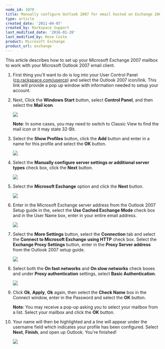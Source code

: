 ```yaml
---
node_id: 1070
title: Manually configure Outlook 2007 for email hosted on Exchange 2007
type: article
created_date: '2011-04-07'
created_by: Rackspace Support
last_modified_date: '2016-01-28'
last_modified_by: Rose Coste
product: Microsoft Exchange
product_url: exchange
---
```


This article describes how to set up your
Microsoft Exchange 2007 mailbox
to work with your
Microsoft Outlook 2007 email client.

1.  First thing you'll want to do is log into your User Control Panel
    ([cp.rackspace.com/usercp](http://cp.rackspace.com/usercp)) and
    select the Outlook 2007 icon/link. This link will provide a pop up
    window with information needed to setup your account.

2.  Next, Click the **Windows Start** button, select **Control Panel**,
    and then select the **Mail icon**.

    ![](http://c965993.r93.cf2.rackcdn.com/(E%26A)Outlook2010ExchangeTwo.png)

    **Note**: In some cases, you may need to switch to Classic View to
    find the mail icon or it may state 32-Bit.

3.  Select the **Show Profiles** button, click the **Add** button and
    enter in a name for this profile and select the **OK** button.

    ![](http://c965993.r93.cf2.rackcdn.com/(E%26A)Outlook2010Exchange4.png)

4.  Select the **Manually configure server settings or additional server
    types** check box, click the **Next** button.

    ![](http://c965993.r93.cf2.rackcdn.com/(E%26A)Outlook2010Exchange50.png)

5.  Select the **Microsoft Exchange** option and click
    the **Next** button.

    ![](http://c965993.r93.cf2.rackcdn.com/(E%26A)Outlook2010Exchange6.png)

6.  Enter in the Microsoft Exchange server address from the Outlook 2007
    Setup guide in the, select the **Use Cached Exchange Mode** check
    box and in the User Name box, enter in your entire email address.

    ![](http://c965993.r93.cf2.rackcdn.com/(E%26A)Outlook2010Exchange7.png)

7.  Select the **More Settings** button, select the **Connection** tab
    and select the **Connect to Microsoft Exchange** **using HTTP**
    check box. Select the **Exchange Proxy Settings** button, enter in
    the **Proxy Server address** from the Outlook 2007 setup guide.

    ![](http://c965993.r93.cf2.rackcdn.com/(E%26A)Outlook2010Exchange8.png)

8.  Select both the **On fast networks** and **On slow networks** check
    boxes and under **Proxy authentication** settings, select **Basic
    Authentication**.

    ![](http://c965993.r93.cf2.rackcdn.com/(E%26A)Outlook2010Exchange9.png)

9.  Click **Ok**, **Apply**, **Ok** again, then select the **Check
    Name** box in the Connect window, enter in the Password and select
    the **OK** button.

    **Note**: You may receive a pop-up asking you to select your
    mailbox from a list. Select your mailbox and click the **OK** button.

10. Your name will then be highlighted and a line will appear under the
    username field which indicates your profile has been configured.
    Select **Next**, **Finish**, and open up Outlook. You're finished!

    ![](http://c965993.r93.cf2.rackcdn.com/(E%26A)Outlook2010Exchange10.png)
